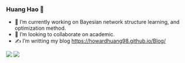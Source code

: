 ### Huang Hao 👋

<!--
**Howardhuang98/Howardhuang98** is a ✨ _special_ ✨ repository because its `README.md` (this file) appears on your GitHub profile.

Here are some ideas to get you started:
-->

- 🔭 I’m currently working on Bayesian network structure learning, and optimization method.  
- 👯 I’m looking to collaborate on academic.  
- ✍️ I’m writting my blog https://howardhuang98.github.io/Blog/

![](https://github-readme-stats.vercel.app/api?username=Howardhuang98&show_icons=true&line_height=21&show_icons=true&theme=vue&hide_border=true)
![](https://github-readme-stats.vercel.app/api/top-langs/?username=Howardhuang98&show_icons=true&layout=compact&theme=vue&hide_border=true&hide=html,css)
